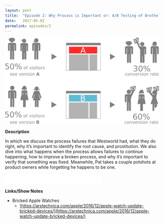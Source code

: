 ```yaml
---
layout: post
title:  "Episode 2: Why Process is Important or: A/B Testing of Brothels"
date:   2017-05-02
permalink: episodes/2
---
```


![How to properly sand your hourse](/img/rate_my_brothel.jpg)

**Description**

In which we discuss the process failures that Westworld had, what they do right, why it’s important to identify the root cause, and prostitution. We also dive into what happens when the process allows failures to continue happening, how to improve a broken process, and why it’s important to verify that something was fixed. Meanwhile, Pat takes a couple potshots at product owners while forgetting he happens to be one.

<iframe style="border: none" src="//html5-player.libsyn.com/embed/episode/id/5321396/height/50/width/640/theme/standard-mini/autonext/no/thumbnail/no/autoplay/no/preload/no/no_addthis/no/direction/backward/" height="30" width="320" scrolling="no"  allowfullscreen webkitallowfullscreen mozallowfullscreen oallowfullscreen msallowfullscreen></iframe>

**Links/Show Notes**

* Bricked Apple Watches
   * [https://arstechnica.com/apple/2016/12/apple-watch-update-bricked-devices/](https://arstechnica.com/apple/2016/12/apple-watch-update-bricked-devices/)
